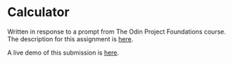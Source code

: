 # Calculator
Written in response to a prompt from The Odin Project Foundations course. The description for this assignment is [here](https://www.theodinproject.com/lessons/foundations-calculator).

A live demo of this submission is [here](https://nhsegal.github.io/calculator/).
